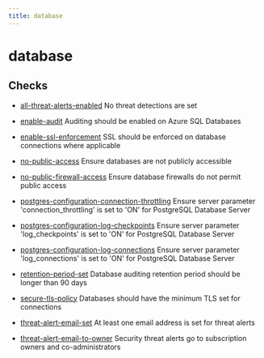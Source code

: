 ```yaml
---
title: database
---
```


# database

## Checks


- [all-threat-alerts-enabled](all-threat-alerts-enabled) No threat detections are set

- [enable-audit](enable-audit) Auditing should be enabled on Azure SQL Databases

- [enable-ssl-enforcement](enable-ssl-enforcement) SSL should be enforced on database connections where applicable

- [no-public-access](no-public-access) Ensure databases are not publicly accessible

- [no-public-firewall-access](no-public-firewall-access) Ensure database firewalls do not permit public access

- [postgres-configuration-connection-throttling](postgres-configuration-connection-throttling) Ensure server parameter 'connection_throttling' is set to 'ON' for PostgreSQL Database Server

- [postgres-configuration-log-checkpoints](postgres-configuration-log-checkpoints) Ensure server parameter 'log_checkpoints' is set to 'ON' for PostgreSQL Database Server

- [postgres-configuration-log-connections](postgres-configuration-log-connections) Ensure server parameter 'log_connections' is set to 'ON' for PostgreSQL Database Server

- [retention-period-set](retention-period-set) Database auditing retention period should be longer than 90 days

- [secure-tls-policy](secure-tls-policy) Databases should have the minimum TLS set for connections

- [threat-alert-email-set](threat-alert-email-set) At least one email address is set for threat alerts

- [threat-alert-email-to-owner](threat-alert-email-to-owner) Security threat alerts go to subscription owners and co-administrators



